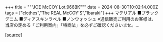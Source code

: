 +++
title = """JOE McCOY Lot.966BK"""
date = 2024-08-30T10:02:14.000Z
tags = ["clothes","The REAL McCOY'S","Ibaraki"]
+++
マテリアル ■ブラックデニム ■ディアスキンラベル ■ノンウォッシュ ※通信販売ご利用のお客様は、当店の定める「ご利用案内」「特商法」を必ずご確認くださいませ。...

[[source]](https://the-realmccoys.ocnk.net/product/1109)
